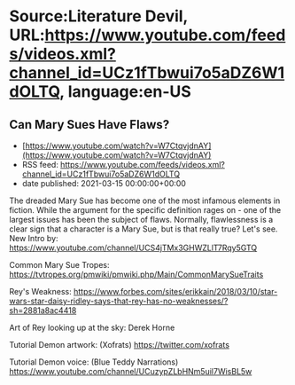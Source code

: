 # Source:Literature Devil, URL:https://www.youtube.com/feeds/videos.xml?channel_id=UCz1fTbwui7o5aDZ6W1dOLTQ, language:en-US

## Can Mary Sues Have Flaws?
 - [https://www.youtube.com/watch?v=W7CtqvjdnAY](https://www.youtube.com/watch?v=W7CtqvjdnAY)
 - RSS feed: https://www.youtube.com/feeds/videos.xml?channel_id=UCz1fTbwui7o5aDZ6W1dOLTQ
 - date published: 2021-03-15 00:00:00+00:00

The dreaded Mary Sue has become one of the most infamous elements in fiction. While the argument for the specific definition rages on - one of the largest issues has been the subject of flaws. Normally, flawlessness is a clear sign that a character is a Mary Sue, but is that really true? Let's see.
New Intro by: https://www.youtube.com/channel/UCS4jTMx3GHWZLlT7Rqy5GTQ

Common Mary Sue Tropes: https://tvtropes.org/pmwiki/pmwiki.php/Main/CommonMarySueTraits

Rey's Weakness: https://www.forbes.com/sites/erikkain/2018/03/10/star-wars-star-daisy-ridley-says-that-rey-has-no-weaknesses/?sh=2881a8ac4418

Art of Rey looking up at the sky: Derek Horne

Tutorial Demon artwork: (Xofrats) https://twitter.com/xofrats

Tutorial Demon voice: (Blue Teddy Narrations) https://www.youtube.com/channel/UCuzypZLbHNm5uil7WisBL5w

